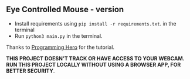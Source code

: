 ## Eye Controlled Mouse - version

- Install requirements using `pip install -r requirements.txt`. in the terminal
- Run `python3 main.py` in the terminal.

Thanks to [Programming Hero](https://www.youtube.com/ProgrammingHero) for the tutorial.

**THIS PROJECT DOESN'T TRACK OR HAVE ACCESS TO YOUR WEBCAM. RUN THIS PROJECT LOCALLY WITHOUT USING A BROWSER APP, FOR BETTER SECURITY**.
